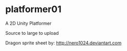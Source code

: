 # platformer01
A 2D Unity Platformer

Source to large to upload

Dragon sprite sheet by: http://nero1024.deviantart.com
